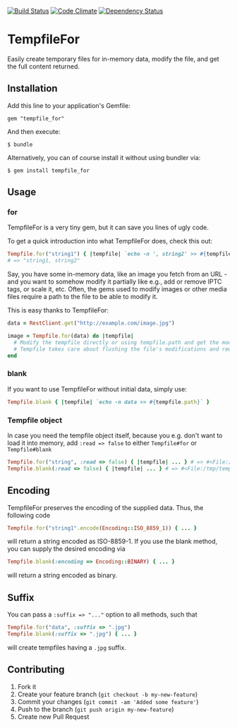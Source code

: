 
[![Build Status](https://secure.travis-ci.org/mrkamel/tempfile_for.png?branch=master)](http://travis-ci.org/mrkamel/tempfile_for)
[![Code Climate](https://codeclimate.com/github/mrkamel/tempfile_for.png)](https://codeclimate.com/github/mrkamel/tempfile_for)
[![Dependency Status](https://gemnasium.com/mrkamel/tempfile_for.png?travis)](https://gemnasium.com/mrkamel/tempfile_for)

# TempfileFor

Easily create temporary files for in-memory data, modify the file, and get the
full content returned.

## Installation

Add this line to your application's Gemfile:

```
gem "tempfile_for"
```

And then execute:

```
$ bundle
```

Alternatively, you can of course install it without using bundler via:

```
$ gem install tempfile_for
```

## Usage

### for

TempfileFor is a very tiny gem, but it can save you lines of ugly code.

To get a quick introduction into what TempfileFor does, check this out:

```ruby
Tempfile.for("string1") { |tempfile| `echo -n ', string2' >> #{tempfile.path}` }
# => "string1, string2"
```

Say, you have some in-memory data, like an image you fetch from an URL - and
you want to somehow modify it partially like e.g., add or remove IPTC tags, or
scale it, etc. Often, the gems used to modify images or other media files
require a path to the file to be able to modify it.

This is easy thanks to TempfileFor:

```ruby
data = RestClient.get("http://example.com/image.jpg")

image = Tempfile.for(data) do |tempfile|
  # Modify the tempfile directly or using tempfile.path and get the modified content returned.
  # Tempfile takes care about flushing the file's modifications and rewinding, etc.
end
```

### blank

If you want to use TempfileFor without initial data, simply use:

```ruby
Tempfile.blank { |tempfile| `echo -n data >> #{tempfile.path}` }
```

### Tempfile object

In case you need the tempfile object itself, because you e.g. don't want to
load it into memory, add `:read => false` to either `Tempfile#for` or
`Tempfile#blank`

```ruby
Tempfile.for("string", :read => false) { |tempfile| ... } # => #<File:/tmp/tempfile...>
Tempfile.blank(:read => false) { |tempfile| ... } # => #<File:/tmp/tempfile...>
```

## Encoding

TempfileFor preserves the encoding of the supplied data. Thus, the following
code

```ruby
Tempfile.for("string1".encode(Encoding::ISO_8859_1)) { ... }
```

will return a string encoded as ISO-8859-1. If you use the blank method, you
can supply the desired encoding via

```ruby
Tempfile.blank(:encoding => Encoding::BINARY) { ... }
```

will return a string encoded as binary.

## Suffix

You can pass a `:suffix => "..."` option to all methods, such that

```ruby
Tempfile.for("data", :suffix => ".jpg")
Tempfile.blank(:suffix => ".jpg") { ... }
```

will create tempfiles having a `.jpg` suffix.

## Contributing

1. Fork it
2. Create your feature branch (`git checkout -b my-new-feature`)
3. Commit your changes (`git commit -am 'Added some feature'`)
4. Push to the branch (`git push origin my-new-feature`)
5. Create new Pull Request

